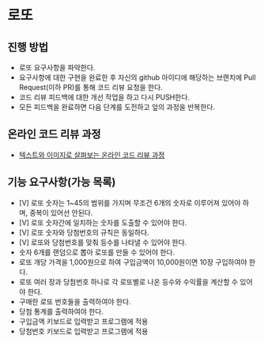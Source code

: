 # 로또
## 진행 방법
* 로또 요구사항을 파악한다.
* 요구사항에 대한 구현을 완료한 후 자신의 github 아이디에 해당하는 브랜치에 Pull Request(이하 PR)를 통해 코드 리뷰 요청을 한다.
* 코드 리뷰 피드백에 대한 개선 작업을 하고 다시 PUSH한다.
* 모든 피드백을 완료하면 다음 단계를 도전하고 앞의 과정을 반복한다.

## 온라인 코드 리뷰 과정
* [텍스트와 이미지로 살펴보는 온라인 코드 리뷰 과정](https://github.com/next-step/nextstep-docs/tree/master/codereview)

## 기능 요구사항(가능 목록)
* [V] 로또 숫자는 1~45의 범위를 가지며 무조건 6개의 숫자로 이루어져 있어야 하며, 중복이 있어선 안된다.
* [V] 로또 숫자간에 일치하는 숫자를 도출할 수 있어야 한다.
* [V] 로또 숫자와 당첨번호의 규칙은 동일하다.
* [V] 로또와 당첨번호를 맞춰 등수를 나타낼 수 있어야 한다.
* 숫자 6개를 랜덤으로 뽑아 로또를 만들 수 있어야 한다.
* 로또 개당 가격을 1,000원으로 하여 구입금액이 10,000원이면 10장 구입하여야 한다.
* 로또 여러 장과 당첨번호 하나로 각 로또별로 나온 등수와 수익률을 계산할 수 있어야 한다.
* 구매한 로또 번호들을 출력하여야 한다.
* 당첨 통계를 출력하여야 한다.
* 구입금액 키보드로 입력받고 프로그램에 적용
* 당첨번호 키보드로 입력받고 프로그램에 적용

